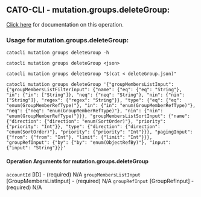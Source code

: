 
## CATO-CLI - mutation.groups.deleteGroup:
[Click here](https://api.catonetworks.com/documentation/#mutation-deleteGroup) for documentation on this operation.

### Usage for mutation.groups.deleteGroup:

`catocli mutation groups deleteGroup -h`

`catocli mutation groups deleteGroup <json>`

`catocli mutation groups deleteGroup "$(cat < deleteGroup.json)"`

`catocli mutation groups deleteGroup '{"groupMembersListInput": {"groupMembersListFilterInput": {"name": {"eq": {"eq": "String"}, "in": {"in": ["String"]}, "neq": {"neq": "String"}, "nin": {"nin": ["String"]}, "regex": {"regex": "String"}}, "type": {"eq": {"eq": "enum(GroupMemberRefType)"}, "in": {"in": "enum(GroupMemberRefType)"}, "neq": {"neq": "enum(GroupMemberRefType)"}, "nin": {"nin": "enum(GroupMemberRefType)"}}}, "groupMembersListSortInput": {"name": {"direction": {"direction": "enum(SortOrder)"}, "priority": {"priority": "Int"}}, "type": {"direction": {"direction": "enum(SortOrder)"}, "priority": {"priority": "Int"}}}, "pagingInput": {"from": {"from": "Int"}, "limit": {"limit": "Int"}}}, "groupRefInput": {"by": {"by": "enum(ObjectRefBy)"}, "input": {"input": "String"}}}'`

#### Operation Arguments for mutation.groups.deleteGroup ####
`accountId` [ID] - (required) N/A 
`groupMembersListInput` [GroupMembersListInput] - (required) N/A 
`groupRefInput` [GroupRefInput] - (required) N/A 
